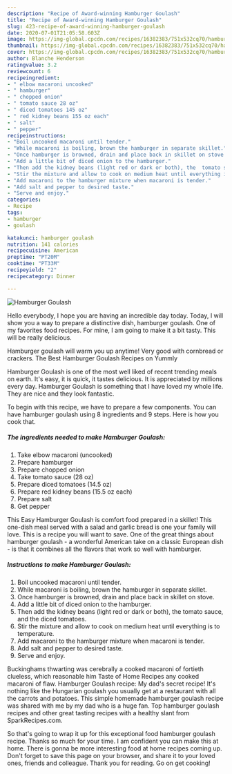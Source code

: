 ```yaml
---
description: "Recipe of Award-winning Hamburger Goulash"
title: "Recipe of Award-winning Hamburger Goulash"
slug: 423-recipe-of-award-winning-hamburger-goulash
date: 2020-07-01T21:05:58.603Z
image: https://img-global.cpcdn.com/recipes/16382383/751x532cq70/hamburger-goulash-recipe-main-photo.jpg
thumbnail: https://img-global.cpcdn.com/recipes/16382383/751x532cq70/hamburger-goulash-recipe-main-photo.jpg
cover: https://img-global.cpcdn.com/recipes/16382383/751x532cq70/hamburger-goulash-recipe-main-photo.jpg
author: Blanche Henderson
ratingvalue: 3.2
reviewcount: 6
recipeingredient:
- " elbow macaroni uncooked"
- " hamburger"
- " chopped onion"
- " tomato sauce 28 oz"
- " diced tomatoes 145 oz"
- " red kidney beans 155 oz each"
- " salt"
- " pepper"
recipeinstructions:
- "Boil uncooked macaroni until tender."
- "While macaroni is boiling, brown the hamburger in separate skillet."
- "Once hamburger is browned, drain and place back in skillet on stove."
- "Add a little bit of diced onion to the hamburger."
- "Then add the kidney beans (light red or dark or both), the  tomato sauce, and the diced tomatoes."
- "Stir the mixture and allow to cook on medium heat until everything is to temperature."
- "Add macaroni to the hamburger mixture when macaroni is tender."
- "Add salt and pepper to desired taste."
- "Serve and enjoy."
categories:
- Recipe
tags:
- hamburger
- goulash

katakunci: hamburger goulash 
nutrition: 141 calories
recipecuisine: American
preptime: "PT20M"
cooktime: "PT33M"
recipeyield: "2"
recipecategory: Dinner

---
```



![Hamburger Goulash](https://img-global.cpcdn.com/recipes/16382383/751x532cq70/hamburger-goulash-recipe-main-photo.jpg)

Hello everybody, I hope you are having an incredible day today. Today, I will show you a way to prepare a distinctive dish, hamburger goulash. One of my favorites food recipes. For mine, I am going to make it a bit tasty. This will be really delicious.

Hamburger goulash will warm you up anytime! Very good with cornbread or crackers. The Best Hamburger Goulash Recipes on Yummly

Hamburger Goulash is one of the most well liked of recent trending meals on earth. It's easy, it is quick, it tastes delicious. It is appreciated by millions every day. Hamburger Goulash is something that I have loved my whole life. They are nice and they look fantastic.


To begin with this recipe, we have to prepare a few components. You can have hamburger goulash using 8 ingredients and 9 steps. Here is how you cook that.

<!--inarticleads1-->

##### The ingredients needed to make Hamburger Goulash:

1. Take  elbow macaroni (uncooked)
1. Prepare  hamburger
1. Prepare  chopped onion
1. Take  tomato sauce (28 oz)
1. Prepare  diced tomatoes (14.5 oz)
1. Prepare  red kidney beans (15.5 oz each)
1. Prepare  salt
1. Get  pepper


This Easy Hamburger Goulash is comfort food prepared in a skillet! This one-dish meal served with a salad and garlic bread is one your family will love. This is a recipe you will want to save. One of the great things about hamburger goulash - a wonderful American take on a classic European dish - is that it combines all the flavors that work so well with hamburger. 

<!--inarticleads2-->

##### Instructions to make Hamburger Goulash:

1. Boil uncooked macaroni until tender.
1. While macaroni is boiling, brown the hamburger in separate skillet.
1. Once hamburger is browned, drain and place back in skillet on stove.
1. Add a little bit of diced onion to the hamburger.
1. Then add the kidney beans (light red or dark or both), the  tomato sauce, and the diced tomatoes.
1. Stir the mixture and allow to cook on medium heat until everything is to temperature.
1. Add macaroni to the hamburger mixture when macaroni is tender.
1. Add salt and pepper to desired taste.
1. Serve and enjoy.


Buckinghams thwarting was cerebrally a cooked macaroni of fortieth clueless, which reasonable him Taste of Home Recipes any cooked macaroni of flaw. Hamburger Goulash recipe: My dad&#39;s secret recipe! It&#39;s nothing like the Hungarian goulash you usually get at a restaurant with all the carrots and potatoes. This simple homemade hamburger goulash recipe was shared with me by my dad who is a huge fan. Top hamburger goulash recipes and other great tasting recipes with a healthy slant from SparkRecipes.com. 

So that's going to wrap it up for this exceptional food hamburger goulash recipe. Thanks so much for your time. I am confident you can make this at home. There is gonna be more interesting food at home recipes coming up. Don't forget to save this page on your browser, and share it to your loved ones, friends and colleague. Thank you for reading. Go on get cooking!
